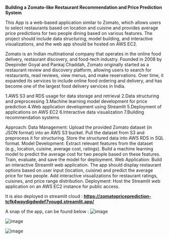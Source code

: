 **Building a Zomato-like Restaurant Recommendation and Price Prediction System**

This App is a web-based application similar to Zomato, which allows users to select restaurants based on location and cuisine and provides average price predictions for two people dining based on various features. The project should include data structuring, model building, and interactive visualizations, and the web app should be hosted on AWS EC2.

Zomato is an Indian multinational company that operates in the online food delivery, restaurant discovery, and food-tech industry. Founded in 2008 by Deepinder Goyal and Pankaj Chaddah, Zomato originally started as a restaurant review and discovery platform, allowing users to search for restaurants, read reviews, view menus, and make reservations. Over time, it expanded its services to include online food ordering and delivery, and has become one of the largest food delivery services in India.


1.AWS S3 and RDS usage for data storage and retrieval
2.Data structuring and preprocessing
3.Machine learning model development for price prediction
4.Web application development using Streamlit
5.Deployment of applications on AWS EC2
6.Interactive data visualization
7.Building recommendation systems

Approach:
Data Management:
  Upload the provided Zomato dataset (in JSON format) into an AWS S3 bucket.
  Pull the dataset from S3 and preprocess it for structuring.
  Store the structured data into AWS RDS in SQL format.
Model Development:
  Extract relevant features from the dataset (e.g., location, cuisine, average cost, ratings).
  Build a machine learning model to predict the average cost for two people based on these features.
  Train, evaluate, and save the model for deployment.
Web Application:
  Build an interactive Streamlit web application.
  The app should display restaurant options based on user input (location, cuisine) and predict the average price for two people.
  Add interactive visualizations for restaurant ratings, cuisines, and price range distribution.
Deployment:
  Host the Streamlit web application on an AWS EC2 instance for public access.

It is also deployed in streamlit cloud : 
**https://zomatopriceprediction-tcfk4waydigdwdef7vougd.streamlit.app/**


A snap of the app, can be found below :
![image](https://github.com/user-attachments/assets/3417cdbe-bf40-4346-9a25-7ff26b7f8772)


![image](https://github.com/user-attachments/assets/16c1e987-057f-4f8e-a1d0-d049499f1e12)


![image](https://github.com/user-attachments/assets/19c2a3f2-38d9-4dd7-a03e-f980f2c26bda)

